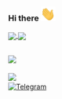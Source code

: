 ### Hi there <img src="https://raw.githubusercontent.com/ABSphreak/ABSphreak/master/gifs/Hi.gif" width="30px">

<a href="https://github.com/anuraghazra/github-readme-stats">
  <img height=200 align="center" src="https://github-readme-stats.vercel.app/api?username=Rredlik&show_icons=true&theme=radical" />
</a>
<a href="https://github.com/anuraghazra/convoychat">
  <img height=200 align="center" src="https://github-readme-stats.vercel.app/api/top-langs?username=Rredlik&layout=compact&langs_count=8&card_width=320&theme=radical" />
</a><br><br>

![](https://www.codewars.com/users/Rredlik/badges/large)<br><br>
![](https://komarev.com/ghpvc/?username=Rredlik&color=blueviolet&style=plastic&label=PROFILE+VIEWS)<br>
[![Telegram](https://img.shields.io/badge/Telegram-2CA5E0?style=for-the-badge&logo=telegram&logoColor=white)](https://t.me/skidikis)

<!--
**Rredlik/rredlik** is a ✨ _special_ ✨ repository because its `README.md` (this file) appears on your GitHub profile.

Here are some ideas to get you started:

- 🔭 I’m currently working on ...
- 🌱 I’m currently learning ...
- 👯 I’m looking to collaborate on ...
- 🤔 I’m looking for help with ...
- 💬 Ask me about ...
- 📫 How to reach me: ...
- 😄 Pronouns: ...
- ⚡ Fun fact: ...
-->
